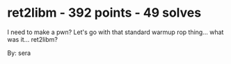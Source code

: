 # ret2libm - 392 points - 49 solves
I need to make a pwn? Let's go with that standard warmup rop thing... what was it... ret2libm?

By: sera
